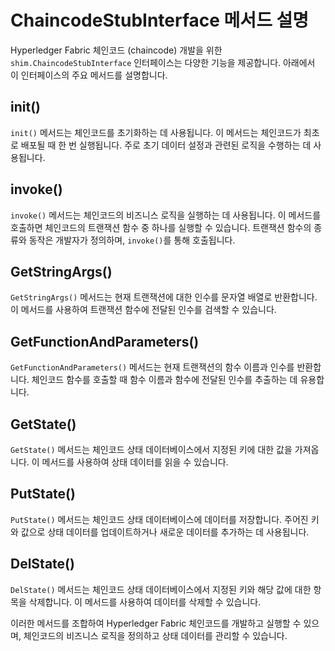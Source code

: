 # ChaincodeStubInterface 메서드 설명

Hyperledger Fabric 체인코드 (chaincode) 개발을 위한 `shim.ChaincodeStubInterface` 인터페이스는 다양한 기능을 제공합니다. 아래에서 이 인터페이스의 주요 메서드를 설명합니다.

## init()

`init()` 메서드는 체인코드를 초기화하는 데 사용됩니다. 이 메서드는 체인코드가 최초로 배포될 때 한 번 실행됩니다. 주로 초기 데이터 설정과 관련된 로직을 수행하는 데 사용됩니다.

## invoke()

`invoke()` 메서드는 체인코드의 비즈니스 로직을 실행하는 데 사용됩니다. 이 메서드를 호출하면 체인코드의 트랜잭션 함수 중 하나를 실행할 수 있습니다. 트랜잭션 함수의 종류와 동작은 개발자가 정의하며, `invoke()`를 통해 호출됩니다.

## GetStringArgs()

`GetStringArgs()` 메서드는 현재 트랜잭션에 대한 인수를 문자열 배열로 반환합니다. 이 메서드를 사용하여 트랜잭션 함수에 전달된 인수를 검색할 수 있습니다.

## GetFunctionAndParameters()

`GetFunctionAndParameters()` 메서드는 현재 트랜잭션의 함수 이름과 인수를 반환합니다. 체인코드 함수를 호출할 때 함수 이름과 함수에 전달된 인수를 추출하는 데 유용합니다.

## GetState() 

`GetState()` 메서드는 체인코드 상태 데이터베이스에서 지정된 키에 대한 값을 가져옵니다. 이 메서드를 사용하여 상태 데이터를 읽을 수 있습니다.

## PutState()

`PutState()` 메서드는 체인코드 상태 데이터베이스에 데이터를 저장합니다. 주어진 키와 값으로 상태 데이터를 업데이트하거나 새로운 데이터를 추가하는 데 사용됩니다.

## DelState()

`DelState()` 메서드는 체인코드 상태 데이터베이스에서 지정된 키와 해당 값에 대한 항목을 삭제합니다. 이 메서드를 사용하여 데이터를 삭제할 수 있습니다.

이러한 메서드를 조합하여 Hyperledger Fabric 체인코드를 개발하고 실행할 수 있으며, 체인코드의 비즈니스 로직을 정의하고 상태 데이터를 관리할 수 있습니다.